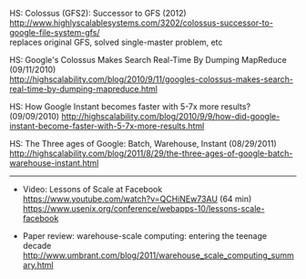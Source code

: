 
HS: Colossus (GFS2): Successor to GFS (2012)
<br>http://www.highlyscalablesystems.com/3202/colossus-successor-to-google-file-system-gfs/
<br>replaces original GFS, solved single-master problem, etc

HS: Google's Colossus Makes Search Real-Time By Dumping MapReduce (09/11/2010)
<br>http://highscalability.com/blog/2010/9/11/googles-colossus-makes-search-real-time-by-dumping-mapreduce.html

HS: How Google Instant becomes faster with 5-7x more results? (09/09/2010)
http://highscalability.com/blog/2010/9/9/how-did-google-instant-become-faster-with-5-7x-more-results.html

HS: The Three ages of Google: Batch, Warehouse, Instant (08/29/2011)
<br>http://highscalability.com/blog/2011/8/29/the-three-ages-of-google-batch-warehouse-instant.html

<HR>

* Video: Lessons of Scale at Facebook
<br>https://www.youtube.com/watch?v=QCHiNEw73AU (64 min)
<br>https://www.usenix.org/conference/webapps-10/lessons-scale-facebook

* Paper review: warehouse-scale computing: entering the teenage decade
<br>http://www.umbrant.com/blog/2011/warehouse_scale_computing_summary.html
